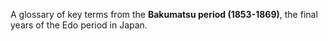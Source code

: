 A glossary of key terms from the **Bakumatsu period (1853-1869)**, the final years of the Edo period in Japan.

